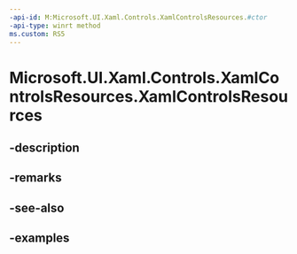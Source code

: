 ```yaml
---
-api-id: M:Microsoft.UI.Xaml.Controls.XamlControlsResources.#ctor
-api-type: winrt method
ms.custom: RS5
---
```


<!-- Method syntax.
public XamlControlsResources.XamlControlsResources()
-->

# Microsoft.UI.Xaml.Controls.XamlControlsResources.XamlControlsResources

## -description

## -remarks

## -see-also

## -examples

